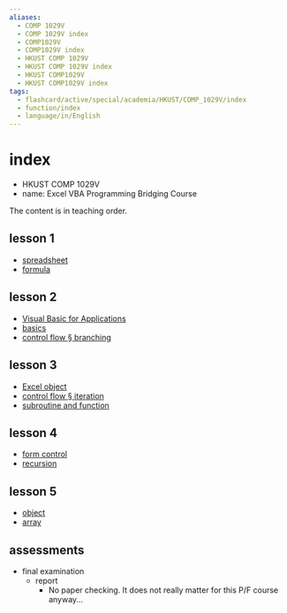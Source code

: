 ```yaml
---
aliases:
  - COMP 1029V
  - COMP 1029V index
  - COMP1029V
  - COMP1029V index
  - HKUST COMP 1029V
  - HKUST COMP 1029V index
  - HKUST COMP1029V
  - HKUST COMP1029V index
tags:
  - flashcard/active/special/academia/HKUST/COMP_1029V/index
  - function/index
  - language/in/English
---
```


# index

- HKUST COMP 1029V
- name: Excel VBA Programming Bridging Course

The content is in teaching order.

## lesson 1

- [spreadsheet](spreadsheet.md)
- [formula](formula.md)

## lesson 2

- [Visual Basic for Applications](Visual%20Basic%20for%20Applications.md)
- [basics](basics.md)
- [control flow § branching](control%20flow.md#branching)

## lesson 3

- [Excel object](Excel%20object.md)
- [control flow § iteration](control%20flow.md#iteration)
- [subroutine and function](subroutine%20and%20function.md)

## lesson 4

- [form control](form%20control.md)
- [recursion](recursion.md)

## lesson 5

- [object](object.md)
- [array](array.md)

## assessments

- final examination
  - report
    - No paper checking. It does not really matter for this P/F course anyway...
